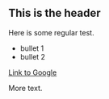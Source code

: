 ## This is the header

Here is some regular test.

* bullet 1
* bullet 2

[Link to Google](http://www.google.com)

More text.